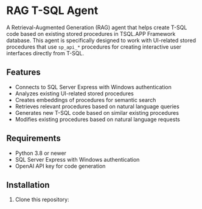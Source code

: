 # RAG T-SQL Agent

A Retrieval-Augmented Generation (RAG) agent that helps create T-SQL code based on existing stored procedures in TSQL.APP Framework database. This agent is specifically designed to work with UI-related stored procedures that use `sp_api_*` procedures for creating interactive user interfaces directly from T-SQL.

## Features

- Connects to SQL Server Express with Windows authentication
- Analyzes existing UI-related stored procedures
- Creates embeddings of procedures for semantic search
- Retrieves relevant procedures based on natural language queries
- Generates new T-SQL code based on similar existing procedures
- Modifies existing procedures based on natural language requests

## Requirements

- Python 3.8 or newer
- SQL Server Express with Windows authentication
- OpenAI API key for code generation

## Installation

1. Clone this repository:

